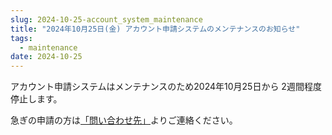 ```yaml
---
slug: 2024-10-25-account_system_maintenance
title: "2024年10月25日(金) アカウント申請システムのメンテナンスのお知らせ"
tags:
  - maintenance
date: 2024-10-25
---
```


<!-- truncate -->

アカウント申請システムはメンテナンスのため2024年10月25日から 2週間程度停止します。

急ぎの申請の方は[「問い合わせ先」](/application/reference)よりご連絡ください。
